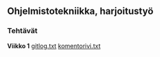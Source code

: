 ## Ohjelmistotekniikka, harjoitustyö
### Tehtävät
**Viikko 1**
[gitlog.txt](https://github.com/ilkkaluu/ot-harjoitustyo/blob/master/laskarit/viikko1/gitlog.txt)
[komentorivi.txt](https://github.com/ilkkaluu/ot-harjoitustyo/blob/master/laskarit/viikko1/komentorivi.txt)
